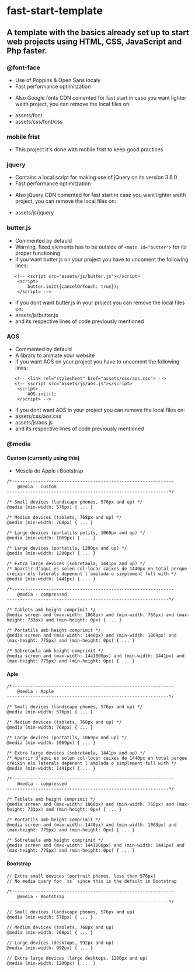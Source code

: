 # fast-start-template
## A template with the basics already set up to start web projects using HTML, CSS, JavaScript and Php faster.



### @font-face
- Use of Poppins & Open Sans localy
- Fast performance optimitzation

* Also Google fonts CDN comented for fast start in case you want lighter weith project, you can remove the local files on:
- assets/font
- assets/css/font/css



### mobile frist
- This project it's done with mobile frist to keep good practices



### jquery
- Contains a local script for making use of jQuery on its version 3.6.0
- Fast performance optimitzation

* Also jQuery CDN comented for fast start in case you want lighter weith project, you can remove the local files on:
- assets/js/jquery



### butter.js
- Commented by defauld
- Warning, fixed elements has to be outside of ```<main id="butter">``` for its proper functioning
- if you want butter.js on your project you have to uncoment the following lines:
```
   <!-- <script src="assets/js/butter.js"></script>
	<script>
		butter.init({cancelOnTouch: true});
	</script> -->
```

- if you dont want butter.js in your project you can remove the local files on:
- assets/js/butter.js
- and its respective lines of code previously mentioned


### AOS
- Commented by defauld
- A library to animate your website
- if you want AOS on your project you have to uncoment the following lines:
```
   <!-- <link rel="stylesheet" href="assets/css/aos.css"> -->
   <!-- <script src="assets/js/aos.js"></script>
	<script>
		AOS.init();
	</script> -->
```
    
- if you dont want AOS in your project you can remove the local files on:
- assets/css/aos.css
- assets/js/aos.js
- and its respective lines of code previously mentioned



### @media

#### Custom (currently using this)
- Mescla de Apple i Bootstrap
```
/*--------------------------------------------------------------
    @media - Custom
--------------------------------------------------------------*/

/* Small devices (landscape phones, 576px and up) */
@media (min-width: 576px) { ... }

/* Medium devices (tablets, 768px and up) */
@media (min-width: 768px) { ... }

/* Large devices (portatils petits, 1069px and up) */
@media (min-width: 1069px) { ... }

/* Large devices (portatils, 1200px and up) */
@media (min-width: 1200px) { ... }

/* Extra large devices (sobretaula, 1441px and up) */
/* Apartir d'aquí es solen col·locar caixes de 1440px en total perque creixin els laterals depenent l'amplada o simplement full with */
@media (min-width: 1441px) { ... }

/*--------------------------------------------------------------
    @media - compressed
--------------------------------------------------------------*/

/* Tablets amb height comprimit */
@media screen and (max-width: 1068px) and (min-width: 768px) and (max-height: 733px) and (min-height: 0px) { ... }

/* Portatils amb height comprimit */
@media screen and (max-width: 1440px) and (min-width: 1069px) and (max-height: 775px) and (min-height: 0px) { ... }

/* Sobretaula amb height comprimit */
@media screen and (max-width: 1441000px) and (min-width: 1441px) and (max-height: 775px) and (min-height: 0px) { ... }
```


#### Aple
```
/*--------------------------------------------------------------
    @media - Apple
--------------------------------------------------------------*/

/* Small devices (landscape phones, 576px and up) */
@media (min-width: 576px) { ... }

/* Medium devices (tablets, 768px and up) */
@media (min-width: 768px) { ... }

/* Large devices (portatils, 1069px and up) */
@media (min-width: 1069px) { ... }

/* Extra large devices (sobretaula, 1441px and up) */
/* Apartir d'aquí es solen col·locar caixes de 1440px en total perque creixin els laterals depenent l'amplada o simplement full with */
@media (min-width: 1441px) { ... }

/*--------------------------------------------------------------
    @media - compressed
--------------------------------------------------------------*/

/* Tablets amb height comprimit */
@media screen and (max-width: 1068px) and (min-width: 768px) and (max-height: 733px) and (min-height: 0px) { ... }

/* Portatils amb height comprimit */
@media screen and (max-width: 1440px) and (min-width: 1069px) and (max-height: 775px) and (min-height: 0px) { ... }

/* Sobretaula amb height comprimit */
@media screen and (max-width: 1441000px) and (min-width: 1441px) and (max-height: 775px) and (min-height: 0px) { ... }
```


#### Bootstrap
```
// Extra small devices (portrait phones, less than 576px)
// No media query for `xs` since this is the default in Bootstrap

/*--------------------------------------------------------------
    @media - Bootstrap
--------------------------------------------------------------*/

// Small devices (landscape phones, 576px and up)
@media (min-width: 576px) { ... }

// Medium devices (tablets, 768px and up)
@media (min-width: 768px) { ... }

// Large devices (desktops, 992px and up)
@media (min-width: 992px) { ... }

// Extra large devices (large desktops, 1200px and up)
@media (min-width: 1200px) { ... }
```

